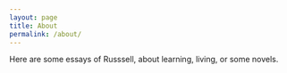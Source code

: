 ```yaml
---
layout: page
title: About
permalink: /about/
---
```

Here are some essays of Russsell, about learning, living, or some novels.
